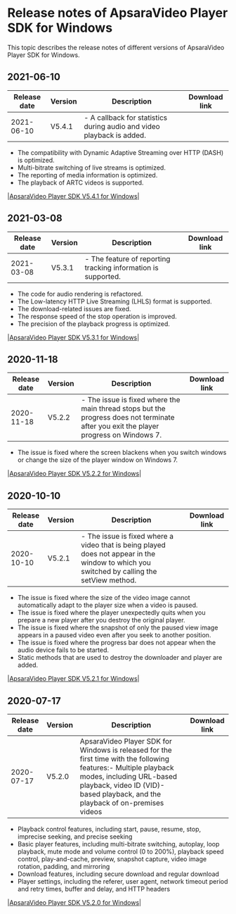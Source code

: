 # Release notes of ApsaraVideo Player SDK for Windows

This topic describes the release notes of different versions of ApsaraVideo Player SDK for Windows.

## 2021-06-10

|**Release date**|**Version**|**Description**|**Download link**|
|----------------|-----------|---------------|-----------------|
|2021-06-10|V5.4.1|-   A callback for statistics during audio and video playback is added.
-   The compatibility with Dynamic Adaptive Streaming over HTTP \(DASH\) is optimized.
-   Multi-bitrate switching of live streams is optimized.
-   The reporting of media information is optimized.
-   The playback of ARTC videos is supported.

|[ApsaraVideo Player SDK V5.4.1 for Windows](https://alivc-demo-cms.alicdn.com/versionProduct/sourceCode/playVideo/5.4.1/ApsaraVideo_videoPlay_v5.4.1_Windows_20210610.zip)|

## 2021-03-08

|**Release date**|**Version**|**Description**|**Download link**|
|----------------|-----------|---------------|-----------------|
|2021-03-08|V5.3.1|-   The feature of reporting tracking information is supported.
-   The code for audio rendering is refactored.
-   The Low-latency HTTP Live Streaming \(LHLS\) format is supported.
-   The download-related issues are fixed.
-   The response speed of the stop operation is improved.
-   The precision of the playback progress is optimized.

|[ApsaraVideo Player SDK V5.3.1 for Windows](https://alivc-demo-cms.alicdn.com/versionProduct/sourceCode/playVideo/5.3.1/ApsaraVideo_videoPlay_v5.3.1_Windows_20210308.zip)|

## 2020-11-18

|**Release date**|**Version**|**Description**|**Download link**|
|----------------|-----------|---------------|-----------------|
|2020-11-18|V5.2.2|-   The issue is fixed where the main thread stops but the progress does not terminate after you exit the player progress on Windows 7.
-   The issue is fixed where the screen blackens when you switch windows or change the size of the player window on Windows 7.

|[ApsaraVideo Player SDK V5.2.2 for Windows](https://alivc-demo-cms.alicdn.com/versionProduct/sourceCode/playVideo/5.2.2/ApsaraVideo_videoPlay_v5.2.2_Windows_20201118.zip)|

## 2020-10-10

|**Release date**|**Version**|**Description**|**Download link**|
|----------------|-----------|---------------|-----------------|
|2020-10-10|V5.2.1|-   The issue is fixed where a video that is being played does not appear in the window to which you switched by calling the setView method.
-   The issue is fixed where the size of the video image cannot automatically adapt to the player size when a video is paused.
-   The issue is fixed where the player unexpectedly quits when you prepare a new player after you destroy the original player.
-   The issue is fixed where the snapshot of only the paused view image appears in a paused video even after you seek to another position.
-   The issue is fixed where the progress bar does not appear when the audio device fails to be started.
-   Static methods that are used to destroy the downloader and player are added.

|[ApsaraVideo Player SDK V5.2.1 for Windows](https://alivc-demo-cms.alicdn.com/versionProduct/sourceCode/playVideo/5.2.1/ApsaraVideo_videoPlay_v5.2.1_Windows_20201010.zip)|

## 2020-07-17

|**Release date**|**Version**|**Description**|**Download link**|
|----------------|-----------|---------------|-----------------|
|2020-07-17|V5.2.0|ApsaraVideo Player SDK for Windows is released for the first time with the following features:-   Multiple playback modes, including URL-based playback, video ID \(VID\)-based playback, and the playback of on-premises videos
-   Playback control features, including start, pause, resume, stop, imprecise seeking, and precise seeking
-   Basic player features, including multi-bitrate switching, autoplay, loop playback, mute mode and volume control \(0 to 200%\), playback speed control, play-and-cache, preview, snapshot capture, video image rotation, padding, and mirroring
-   Download features, including secure download and regular download
-   Player settings, including the referer, user agent, network timeout period and retry times, buffer and delay, and HTTP headers

|[ApsaraVideo Player SDK V5.2.0 for Windows](https://alivc-demo-cms.alicdn.com/versionProduct/sourceCode/playVideo/5.2.0/ApsaraVideo_videoPlay_v5.2.0_Windows_20200717.zip)|

